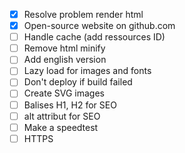 - [x] Resolve problem render html
- [x] Open-source website on github.com
- [ ] Handle cache (add ressources ID)
- [ ] Remove html minify
- [ ] Add english version
- [ ] Lazy load for images and fonts
- [ ] Don't deploy if build failed
- [ ] Create SVG images
- [ ] Balises H1, H2 for SEO
- [ ] alt attribut for SEO
- [ ] Make a speedtest
- [ ] HTTPS
